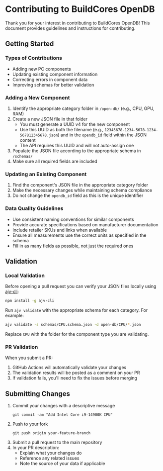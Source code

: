 # Contributing to BuildCores OpenDB

Thank you for your interest in contributing to BuildCores OpenDB! This document provides guidelines and instructions for contributing.

## Getting Started


### Types of Contributions

- Adding new PC components
- Updating existing component information
- Correcting errors in component data
- Improving schemas for better validation

### Adding a New Component

1. Identify the appropriate category folder in `/open-db/` (e.g., CPU, GPU, RAM)
2. Create a new JSON file in that folder
   - You must generate a UUID v4 for the new component
   - Use this UUID as both the filename (e.g., `12345678-1234-5678-1234-567812345678.json`) and in the `opendb_id` field within the JSON content
   - The API requires this UUID and will not auto-assign one
3. Populate the JSON file according to the appropriate schema in `/schemas/`
4. Make sure all required fields are included

### Updating an Existing Component

1. Find the component's JSON file in the appropriate category folder
2. Make the necessary changes while maintaining schema compliance
3. Do not change the `opendb_id` field as this is the unique identifier

### Data Quality Guidelines

- Use consistent naming conventions for similar components
- Provide accurate specifications based on manufacturer documentation
- Include retailer SKUs and links when available
- Ensure all measurements use the correct units as specified in the schema
- Fill in as many fields as possible, not just the required ones

## Validation

### Local Validation

Before opening a pull request you can verify your JSON files locally using
[ajv-cli](https://github.com/ajv-validator/ajv-cli):

```bash
npm install -g ajv-cli
```

Run `ajv validate` with the appropriate schema for each category. For example:

```bash
ajv validate -s schemas/CPU.schema.json -d open-db/CPU/*.json
```

Replace `CPU` with the folder for the component type you are validating.

### PR Validation

When you submit a PR:

1. GitHub Actions will automatically validate your changes
2. The validation results will be posted as a comment on your PR
3. If validation fails, you'll need to fix the issues before merging

## Submitting Changes

1. Commit your changes with a descriptive message
   ```
   git commit -am "Add Intel Core i9-14900K CPU"
   ```
2. Push to your fork
   ```
   git push origin your-feature-branch
   ```
3. Submit a pull request to the main repository
4. In your PR description:
   - Explain what your changes do
   - Reference any related issues
   - Note the source of your data if applicable